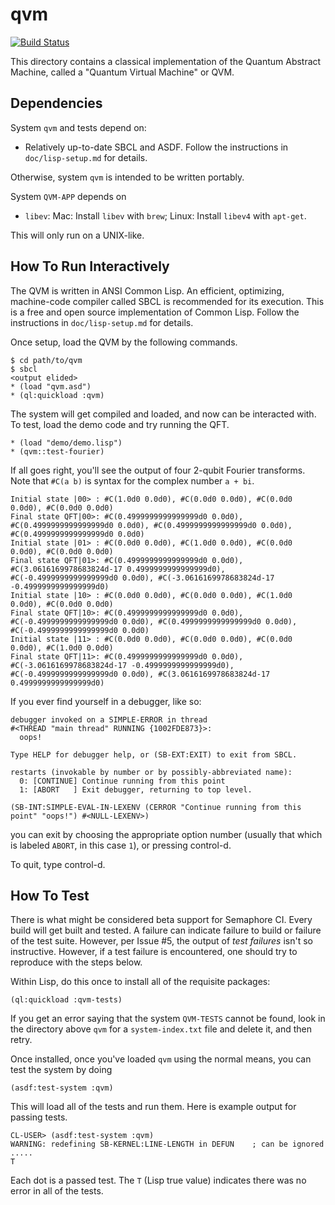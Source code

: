 # qvm

[![Build Status](https://semaphoreci.com/api/v1/projects/ba9d589a-9d74-400d-980f-785dec5657aa/811586/badge.svg)](https://semaphoreci.com/spikecurtis/qvm)

This directory contains a classical implementation of the Quantum
Abstract Machine, called a "Quantum Virtual Machine" or QVM.

## Dependencies

System `qvm` and tests depend on:

- Relatively up-to-date SBCL and ASDF. Follow the instructions in
  `doc/lisp-setup.md` for details.

Otherwise, system `qvm` is intended to be written portably.

System `QVM-APP` depends on

- `libev`: Mac: Install `libev` with `brew`; Linux: Install `libev4` with `apt-get`.

This will only run on a UNIX-like.

## How To Run Interactively

The QVM is written in ANSI Common Lisp. An efficient, optimizing,
machine-code compiler called SBCL is recommended for its
execution. This is a free and open source implementation of Common
Lisp. Follow the instructions in `doc/lisp-setup.md` for details.

Once setup, load the QVM by the following commands.

```
$ cd path/to/qvm
$ sbcl
<output elided>
* (load "qvm.asd")
* (ql:quickload :qvm)
```

The system will get compiled and loaded, and now can be interacted
with. To test, load the demo code and try running the QFT.

```
* (load "demo/demo.lisp")
* (qvm::test-fourier)
```

If all goes right, you'll see the output of four 2-qubit Fourier
transforms. Note that `#C(a b)` is syntax for the complex number `a + bi`.

```
Initial state |00> : #C(1.0d0 0.0d0), #C(0.0d0 0.0d0), #C(0.0d0 0.0d0), #C(0.0d0 0.0d0)
Final state QFT|00>: #C(0.4999999999999999d0 0.0d0), #C(0.4999999999999999d0 0.0d0), #C(0.4999999999999999d0 0.0d0), #C(0.4999999999999999d0 0.0d0)
Initial state |01> : #C(0.0d0 0.0d0), #C(1.0d0 0.0d0), #C(0.0d0 0.0d0), #C(0.0d0 0.0d0)
Final state QFT|01>: #C(0.4999999999999999d0 0.0d0), #C(3.0616169978683824d-17 0.4999999999999999d0), #C(-0.4999999999999999d0 0.0d0), #C(-3.0616169978683824d-17 -0.4999999999999999d0)
Initial state |10> : #C(0.0d0 0.0d0), #C(0.0d0 0.0d0), #C(1.0d0 0.0d0), #C(0.0d0 0.0d0)
Final state QFT|10>: #C(0.4999999999999999d0 0.0d0), #C(-0.4999999999999999d0 0.0d0), #C(0.4999999999999999d0 0.0d0), #C(-0.4999999999999999d0 0.0d0)
Initial state |11> : #C(0.0d0 0.0d0), #C(0.0d0 0.0d0), #C(0.0d0 0.0d0), #C(1.0d0 0.0d0)
Final state QFT|11>: #C(0.4999999999999999d0 0.0d0), #C(-3.0616169978683824d-17 -0.4999999999999999d0), #C(-0.4999999999999999d0 0.0d0), #C(3.0616169978683824d-17 0.4999999999999999d0)
```

If you ever find yourself in a debugger, like so:

```
debugger invoked on a SIMPLE-ERROR in thread
#<THREAD "main thread" RUNNING {1002FDE873}>:
  oops!

Type HELP for debugger help, or (SB-EXT:EXIT) to exit from SBCL.

restarts (invokable by number or by possibly-abbreviated name):
  0: [CONTINUE] Continue running from this point
  1: [ABORT   ] Exit debugger, returning to top level.

(SB-INT:SIMPLE-EVAL-IN-LEXENV (CERROR "Continue running from this point" "oops!") #<NULL-LEXENV>)
```

you can exit by choosing the appropriate option number (usually that
which is labeled `ABORT`, in this case `1`), or pressing control-d.

To quit, type control-d.

## How To Test

There is what might be considered beta support for Semaphore CI. Every
build will get built and tested. A failure can indicate failure to
build or failure of the test suite. However, per Issue #5, the output
of *test failures* isn't so instructive. However, if a test failure is
encountered, one should try to reproduce with the steps below.

Within Lisp, do this once to install all of the requisite packages:

```
(ql:quickload :qvm-tests)
```

If you get an error saying that the system `QVM-TESTS` cannot be
found, look in the directory above `qvm` for a `system-index.txt` file
and delete it, and then retry.

Once installed, once you've loaded `qvm` using the normal means, you
can test the system by doing

```
(asdf:test-system :qvm)
```

This will load all of the tests and run them. Here is example output
for passing tests.

```
CL-USER> (asdf:test-system :qvm)
WARNING: redefining SB-KERNEL:LINE-LENGTH in DEFUN    ; can be ignored
.....
T
```

Each dot is a passed test. The `T` (Lisp true value) indicates there
was no error in all of the tests.